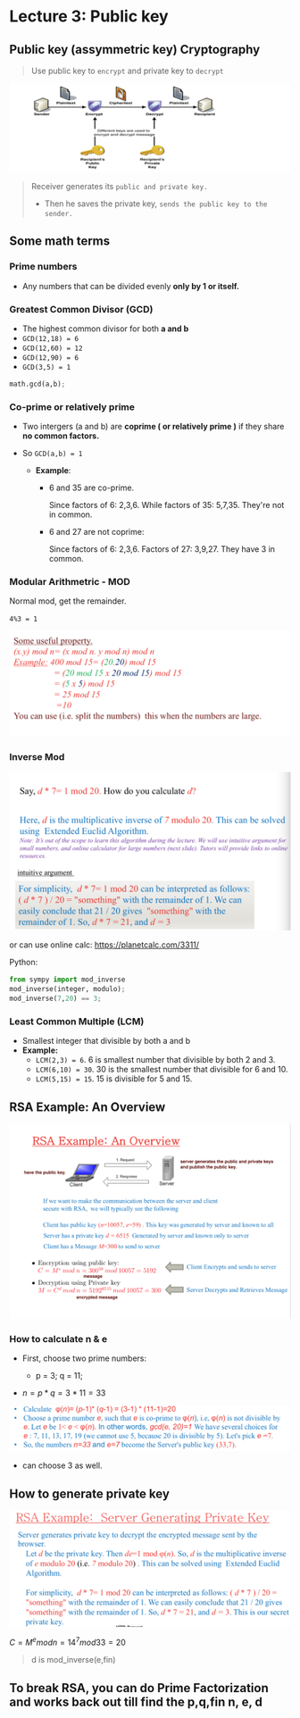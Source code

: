 # Lecture 3: Public key 

## Public key (assymmetric key) Cryptography

> Use public key to `encrypt` and private key to `decrypt`

![image-20180730124544545](image-20180730124544545.png)

> Receiver generates its `public and private key.`
>
> - Then he saves the private key, `sends the public key to the sender.`

## Some math terms

### Prime numbers

- Any numbers that can be divided evenly **only by 1 or itself.**

### Greatest Common Divisor (GCD)

- The highest common divisor for both **a and b**
- `GCD(12,18) = 6`
- `GCD(12,60) = 12`
- `GCD(12,90) = 6`
- `GCD(3,5) = 1`

```python
math.gcd(a,b);
```



### Co-prime or relatively prime

- Two intergers (a and b) are **coprime ( or relatively prime )** if they share **no common factors.**

- So `GCD(a,b) = 1`

  - **Example**:

    - 6 and 35 are co-prime.

      Since factors of 6: 2,3,6. While factors of 35: 5,7,35. They're not in common.

    - 6 and 27 are not coprime:

      Since factors of 6: 2,3,6. Factors of 27: 3,9,27. They have 3 in common.

### Modular Arithmetric - MOD

Normal mod, get the remainder.

`4%3 = 1`

![image-20180730130416917](image-20180730130416917.png)

### Inverse Mod

![image-20180730130833253](image-20180730130833253.png)

or can use online calc: https://planetcalc.com/3311/

Python:

```python
from sympy import mod_inverse
mod_inverse(integer, modulo);
mod_inverse(7,20) == 3;
```

### Least Common Multiple (LCM)

- Smallest integer that divisible by both a and b
- **Example:**
  - `LCM(2,3) = 6`. 6 is smallest number that divisible by both 2 and 3.
  - `LCM(6,10) = 30`. 30 is the smallest number that divisible for 6 and 10.
  - `LCM(5,15) = 15`. 15 is divisible for 5 and 15.

## RSA Example: An Overview

![image-20180730132827051](image-20180730132827051.png)

### How to calculate n & e

- First, choose two prime numbers:
  - p = 3; q = 11;

- $n = p * q = 3 * 11 = 33$

 ![image-20180730133334854](image-20180730133334854.png)

- can choose 3 as well.

  

## How to generate private key

![image-20180730134905000](image-20180730134905000.png)

$C = M^emodn = 14^7mod 33 = 20$	

>d is mod_inverse(e,fin)



## To break RSA, you can do Prime Factorization and works back out till find the p,q,fin n, e, d

